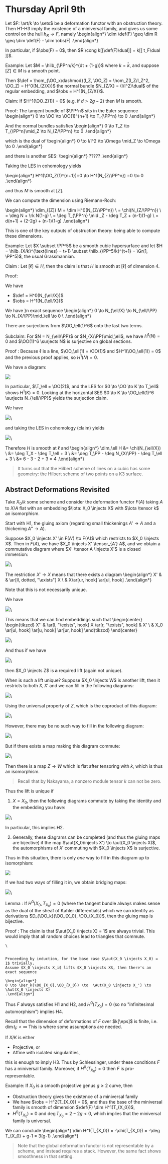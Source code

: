 # Thursday April 9th

Let $F: \art/k \to \sets$ be a deformation functor with an obstruction theory.
Then H1-H3 imply the existence of a miniversal family, and gives us some control on the hull $h_R \to F$, namely
\begin{align*}
\dim \def(F) \geq \dim R \geq \dim \def(F) - \dim \obs(F)
.\end{align*}

In particular, if $\obs(F) = 0$, then $R \cong k[[\def(F)\dual]] = k[[ t_F\dual ]]$.

Example:
Let $M = \hilb_{\PP^n/k}^{dt + (1-g)}$ where $k=\bar k$, and suppose $[Z] \in M$ is a smooth point.

Then $\def = \hom_{\OO_x\dashmod}(I_Z, \OO_Z) = \hom_Z(I_Z/I_Z^2, \OO_Z) = H^0(N_{Z/X})$ the normal bundle $N_{Z/X} = (I/I^2)\dual$ of the regular embedding, and $\obs = H^1(N_{Z/X})$.

Claim: If $H^1(\OO_Z(1)) = 0$ (e.g. if $d > 2g-2)$ then $M$ is smooth.


Proof:
The tangent bundle of $\PP^n$ sits in the Euler sequence
\begin{align*}
0 \to \OO \to \OO(1)^{n+1} \to T_{\PP^n} \to 0
.\end{align*}

And the normal bundles satisfies
\begin{align*}
0 \to T_Z \to T_{\PP^n}\mid_Z \to N_{Z/\PP^n} \to 0
.\end{align*}


which is the dual of
\begin{align*}
0 \to I/I^2 \to \Omega \mid_Z \to \Omega \to 0
.\end{align*}

and there is another SES:
\begin{align*}
?????
.\end{align*}

Taking the LES in cohomology yields

\begin{align*}
H^1(\OO_Z(1)^{n+1})=0 \to H^1(N_{Z/\PP^n}) =0 \to 0
.\end{align*}


and thus $M$ is smooth at $[Z]$.

We can compute the dimension using Riemann-Roch:

\begin{align*}
\dim_{[Z]} M = \dim H^0(N_{Z/\PP^n}) \\
= \chi(N_{Z/\PP^n}) \\
= \deg N + \rk N(1-g) \\
= \deg T_{\PP^n} \mid _Z - \deg T_Z + (n-1)(1-g) \\
= d(n+1) + (2-2g) + (n-1)(1-g)
.\end{align*}

This is one of the key outputs of obstruction theory: being able to compute these dimensions.

Example:
Let $X \subset \PP^5$ be a smooth cubic hypersurface and let $H = \hilb_{X/k}^{\text{lines} = t+1} \subset \hilb_{\PP^5/k}^{t+1} = \Gr(1, \PP^5)$, the usual Grassmannian.

Claim
: Let $[\ell] \in H$, then the claim is that $H$ is smooth at $[\ell]$ of dimension 4.

Proof:

We have

- $\def = H^0(N_{\ell/X})$
- $\obs = H^1(N_{\ell/X})$

We have }n exact sequence
\begin{align*}
0 \to N_{\ell/X} \to N_{\ell/\PP} \to N_{X/\PP}\mid_\ell \to 0 \\
.\end{align*}

There are surjections from $\OO_\ell(1)^6$ onto the last two terms.

Subclaim:
For $N = N_{\ell/\PP}$ or $N_{X/\PP}\mid_\ell$, we have $H^1(N) = 0$ and $\OO(1)^6 \surjects N$ is surjective on global sections.

Proof
: Because $\ell$ is a line, $\OO_\ell(1) = \OO(1)$ and $H^1(\OO_\ell(1)) = 0$ and the previous proof applies, so $H^1(N) = 0$.

We have a diagram:

![](figures/image_2020-04-09-12-51-51.png)

In particular, $\T_\ell = \OO(2)$, and the LES for $0 \to \OO \to K \to T_\ell$ shows $H^1(K) = 0$.
Looking at the horizontal SES $0 \to K \to \OO_\ell(1)^6 \surjects N_{\ell/\PP}$ yields the surjection claim.

We have


![](figures/a.png)\

and taking the LES in cohomology (claim) yields

![](figures/image_2020-04-09-12-55-01.png)\

Therefore $H$ is smooth at $\ell$ and
\begin{align*}
\dim_\ell H
&= \chi(N_{\ell/X}) \\
&= \deg T_X - \deg T_\ell + 3 \\
&= \deg T_\PP - \deg N_{X/\PP} - \deg T_\ell + 3 \\
&= 6 - 3 - 2 + 3 = 4
.\end{align*}

> It turns out that the Hilbert scheme of lines on a cubic has some geometry: the Hilbert scheme of two points on a K3 surface.

## Abstract Deformations Revisited

Take $X_0 / k$ some scheme and consider the deformation functor $F(A)$ taking $A$ to $X/A$ flat with an embedding $\iota: X_0 \injects X$ with $\iota \tensor k$ an isomorphism.

Start with H1, the gluing axiom (regarding small thickenings $A' \to A$ and a thickening $A'' \to A$).

Suppose $X_0 \injects X' \in F(A') \to F(A)$ which restricts to $X_0 \injects X$.
Then in $F(A)$, we have $X_0 \injects X' \tensor_{A'} A$, and we obtain a commutative diagram where $X' \tensor A \injects X'$ is a closed immersion:

![](figures/abcdefg.png)\

The restriction $X' \to X$ means that there exists a diagram
\begin{align*}
X' &  & \ar[ll, dotted, "\exists"] X \\
& X\ar[ur, hook] \ar[ul, hook]
.\end{align*}

Note that this is not necessarily unique.

We have

![](figures/image_2020-04-09-13-06-40.png)\

This means that we can find embeddings such that
\begin{center}
\begin{tikzcd}
X'' & \ar[l, "\exists", hook] X \ar[r, "\exists", hook] & X' \\
& X_0 \ar[ul, hook] \ar[u, hook] \ar[ur, hook]
\end{tikzcd}
\end{center}

![](figures/image_2020-04-09-13-08-19.png)\

And thus if we have

![](figures/image_2020-04-09-13-08-42.png)\

then $X_0 \injects Z$ is **a** required lift (again not unique).

When is such a lift unique?
Suppose $X_0 \injects W$ is another lift, then it restricts to both $X, X'$ and we can fill in the following diagrams:

![](figures/image_2020-04-09-13-10-44.png)\

Using the universal property of $Z$, which is the coproduct of this diagram:

![](figures/image_2020-04-09-13-11-13.png)\

However, there may be no such way to fill in the following diagram:

![](figures/image_2020-04-09-13-11-58.png)\

But if there exists a map making this diagram commute:

![](figures/image_2020-04-09-13-12-25.png)\

Then there is a map $Z\to W$ which is flat after tensoring with $k$, which is thus an isomorphism.

> Recall that by Nakayama, a nonzero module tensor $k$ can not be zero.

Thus the lift is unique if

1. $X = X_0$, then the following diagrams commute by taking the identity and the embedding you have:

  ![](figures/image_2020-04-09-13-15-09.png)\

  In particular, this implies H2.

2. Generally, these diagrams can be completed (and thus the gluing maps are bijective) if the map $\aut(X_0\injects X') \to \aut(X_0 \injects X)$, the automorphisms of $X'$ commuting with $X_0 \injects X$ is surjective.

Thus in this situation, there is only *one* way to fill in this diagram up to isomorphism:

![](figures/image_2020-04-09-13-18-59.png)

If we had two ways of filling it in, we obtain bridging maps:

![](figures/image_2020-04-09-13-20-07.png)\


Lemma
: If $H^0(X_0, T_{X_0}) = 0$ (where the tangent bundle always makes sense as the dual of the sheaf of Kahler differentials) which we can identify as derivations $D_{\OO_k}(\OO_{X_0}, \OO_{X_0})$, then the gluing map is bijective.

Proof
:   The claim is that $\aut(X_0 \injects X) = 1$ are always trivial.
    This would imply that all random choices lead to triangles that commute.

    \


    Proceeding by induction, for the base case $\aut(X_0 \injects X_0) = 1$ trivially.
    Assume $X_0 \injects X_i$ lifts $X_0 \injects X$, then there's an exact sequence

    \begin{align*}
    0 \to \Der_k(\OO_{X_0},\OO_{X_0}) \to  \Aut(X_0 \injects X_') \to \Aut(X_0 \injects X)
    .\end{align*}


Thus $F$ always satisfies H1 and H2, and $H^0(T_{X_0}) = 0$ (so no "infinitesimal automorphism") implies H4.

Recall that the dimension of deformations of $F$ over $k[\eps]$ is finite, i.e. $\dim t_F < \infty$
This is where some assumptions are needed.

If $X/K$ is either

- Projective, or
- Affine with isolated singularities,

this is enough to imply H3.
Thus by Schlessinger, under these conditions $F$ has a miniversal family.
Moreover, if $H^0(T_{X_0}) = 0$ then $F$ is pro-representable.

Example:
If $X_0$ is a smooth projective genus $g\geq 2$ curve, then

- Obstruction theory gives the existence of a miniversal family
- We have $\obs = H^2(T_{X_0}) = 0$, and thus the base of the miniversal family is smooth of dimension $\def(F) \dim H^1(T_{X_0})$,
- $H^0(T_{X_0}) = 0$ and $\deg T_{X_0} = 2-2g < 0$, which implies that the miniversal family is universal.

We can conclude
\begin{align*}
\dim H^1(T_{X_0}) = -\chi(T_{X_0}) =  -\deg T_{X_0} + g-1 =  3(g-1)
.\end{align*}

> Note that the global deformation functor is not representable by a scheme, and instead requires a stack.
> However, the same fact shows smoothness in that setting.
